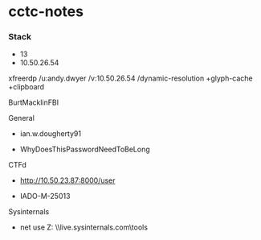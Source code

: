 # cctc-notes
### Stack
- 13
- 10.50.26.54

xfreerdp /u:andy.dwyer /v:10.50.26.54 /dynamic-resolution +glyph-cache +clipboard

BurtMacklinFBI

General

  - ian.w.dougherty91
  
  - WhyDoesThisPasswordNeedToBeLong

CTFd

  - http://10.50.23.87:8000/user
  
  - IADO-M-25013

Sysinternals

 - net use Z: \\\\live.sysinternals.com\tools
